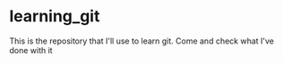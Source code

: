 # learning_git
This is the repository that I'll use to learn git. Come and check what I've done with it
